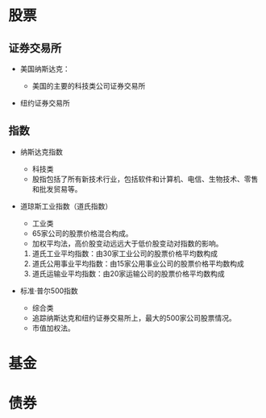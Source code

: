 # 股票

## 证券交易所
- 美国纳斯达克：
    - 美国的主要的科技类公司证券交易所

- 纽约证券交易所

## 指数
- 纳斯达克指数
    - 科技类
    - 股指包括了所有新技术行业，包括软件和计算机、电信、生物技术、零售和批发贸易等。

- 道琼斯工业指数（道氏指数）
    - 工业类
    - 65家公司的股票价格混合构成。
    - 加权平均法，高价股变动远远大于低价股变动对指数的影响。
    1. 道氏工业平均指数：由30家工业公司的股票价格平均数构成
    2. 道氏公用事业平均指数：由15家公用事业公司的股票价格平均数构成
    3. 道氏运输业平均指数：由20家运输公司的股票价格平均数构成

- 标准·普尔500指数
    - 综合类
    - 追踪纳斯达克和纽约证券交易所上，最大的500家公司股票情况。
    - 市值加权法。
    
# 基金
# 债券